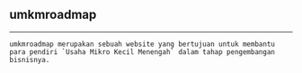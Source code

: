 ## umkmroadmap

<hr>

```
umkmroadmap merupakan sebuah website yang bertujuan untuk membantu para pendiri `Usaha Mikro Kecil Menengah` dalam tahap pengembangan bisnisnya.
```